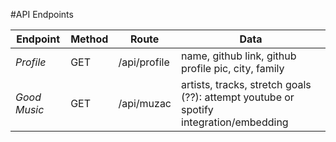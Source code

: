 #API Endpoints


Endpoint | Method | Route | Data
--- | --- | --- | ---
*Profile* | GET | /api/profile | name, github link, github profile pic, city, family
*Good Music* | GET | /api/muzac | artists, tracks, stretch goals (??): attempt youtube or spotify integration/embedding